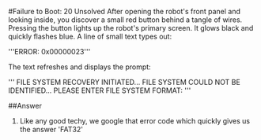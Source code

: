 #Failure to Boot: 20 Unsolved
After opening the robot's front panel and looking inside, you discover a small red button behind a tangle of wires. Pressing the button lights up the robot's primary screen. It glows black and quickly flashes blue. A line of small text types out:

'''ERROR: 0x00000023'''

The text refreshes and displays the prompt:

'''
FILE SYSTEM RECOVERY INITIATED...
FILE SYSTEM COULD NOT BE IDENTIFIED...
PLEASE ENTER FILE SYSTEM FORMAT:
'''

##Answer
1. Like any good techy, we google that error code which quickly gives us the answer 'FAT32'

